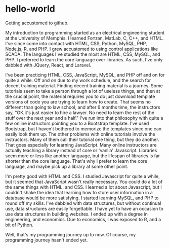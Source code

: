 # hello-world
Getting accustomed to github.

My introduction to programming started as an electrical engineering student at the University of Memphis. I learned Fortran, MatLab, C, C++, and HTML. I've since come into contact with HTML, CSS, Python, MySQL, PHP, Node.js, R, and PHP. I grew accustomed to using control applications like SCADA. The languages I've studied the most are HTML, CSS, MySQL, and PHP. I preferred to learn the core language over libraries. As such, I've only dabbled with JQuery, React, and Laravel. 

I've been practicing HTML, CSS, JavaScript, MySQL, and PHP off and on for quite a while. Off and on due to my work schedule, and the search for decent training material. Finding decent training material is a journey. Some tutorials seem to take a person through a lot of useless things, and then at the crucial point, the material requires you to do just download template versions of code you are trying to learn how to create. That seems no different than going to law school, and after 6 months time, the instructors say, "OK,it's just easier to hire a lawyer. No need to learn the rest of the stuff over the next year and a half." I've run into that philosophy with quite a few online instructors pointing  you to a Bootstrap template. I've used Bootstrap, but I haven't bothered to memorize the templates since one can easily look them up. The other problems with online tutorials involve the instructors. Many of them call their tutorial one thing, but they do another. That goes especially for learning JavaScript. Many online instructors are actually teaching a library instead of core or 'vanlla' Javascript. Libraries seem more or less like another language, but the lifespan of libraries is far shorter than the core language. That's why I prefer to learn the core language, and maybe pick up a library at some other point.  

I'm pretty good with HTML and CSS. I studied Javascript for quite a while, but it seemed that JavaScript wasn't really necessary. You could do a lot of the same things with HTML, and CSS.  I learned a lot about Javascript, but I couldn't shake the idea that learning how to store user information in a database would be more satisfying. I started learning MySQL, and PHP to round off my skills. I've dabbled with data structures, but without continual use, data structures are easily forgettable. I have yet to have an occasion to use data structures in building websites. I ended up with a degree in engineering, and economics. Due to economics, I was exposed to R, and a bit of Python. 

Well, that's my programming journey up to now. Of course, my programming journey hasn't ended yet. 
